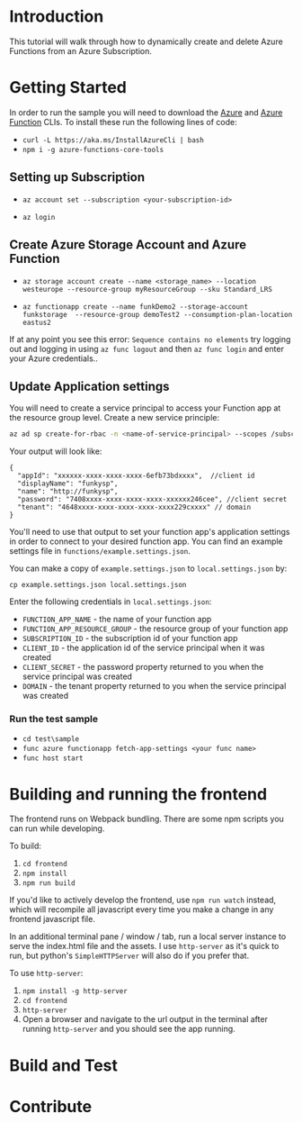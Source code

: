 # Introduction 
This tutorial will walk through how to dynamically create and delete Azure Functions from an Azure Subscription.

# Getting Started
In order to run the sample you will need to download the [Azure](https://azure.github.io/projects/clis/) and [Azure Function](https://github.com/Azure/azure-functions-cli) CLIs. To install these run the following lines of code:
- `curl -L https://aka.ms/InstallAzureCli | bash`
- `npm i -g azure-functions-core-tools`

## Setting up Subscription

- `az account set --subscription <your-subscription-id>`

- `az login`

## Create Azure Storage Account and Azure Function

- `az storage account create --name <storage_name> --location westeurope --resource-group myResourceGroup --sku Standard_LRS`

- `az functionapp create --name funkDemo2 --storage-account funkstorage  --resource-group demoTest2 --consumption-plan-location eastus2`

If at any point you see this error: `Sequence contains no elements` try logging out and logging in using `az func logout` and then `az func login` and enter your Azure credentials..

## Update Application settings
You will need to create a service principal to access your Function app at the resource group level.  Create a new service principle:

```bash
az ad sp create-for-rbac -n <name-of-service-principal> --scopes /subscriptions/<your-subscription-id>/resourceGroups/<your-resource-group->  --role Owner
```

Your output will look like:

```
{
  "appId": "xxxxxx-xxxx-xxxx-xxxx-6efb73bdxxxx",  //client id
  "displayName": "funkysp",
  "name": "http://funkysp",
  "password": "7408xxxx-xxxx-xxxx-xxxx-xxxxxx246cee", //client secret
  "tenant": "4648xxxx-xxxx-xxxx-xxxx-xxxx229cxxxx" // domain
}
```

You'll need to use that output to set your function app's application settings in order to connect to your desired function app. You can find an example settings file in `functions/example.settings.json`. 

You can make a copy of ```example.settings.json``` to ```local.settings.json``` by:

```
cp example.settings.json local.settings.json
```

Enter the following credentials in `local.settings.json`:

+ `FUNCTION_APP_NAME` - the name of your function app
+ `FUNCTION_APP_RESOURCE_GROUP` - the resource group of your function app
+ `SUBSCRIPTION_ID` -  the subscription id of your function app
+ `CLIENT_ID` - the application id of the service principal when it was created
+ `CLIENT_SECRET` - the password property returned to you when the service principal was created
+ `DOMAIN` - the tenant property returned to you when the service principal was created


### Run the test sample
- `cd test\sample`
- `func azure functionapp fetch-app-settings <your func name>`
- `func host start`

# Building and running the frontend

The frontend runs on Webpack bundling. There are some npm scripts you can run while developing.

To build:

1. `cd frontend`
2. `npm install`
3. `npm run build`

If you'd like to actively develop the frontend, use `npm run watch` instead, which will recompile all javascript every time you make a change in any frontend javascript file.

In an additional terminal pane / window / tab, run a local server instance to serve the index.html file and the assets. I use `http-server` as it's quick to run, but python's `SimpleHTTPServer` will also do if you prefer that.

To use `http-server`:

1. `npm install -g http-server`
2. `cd frontend`
3. `http-server`
4. Open a browser and navigate to the url output in the terminal after running `http-server` and you should see the app running.

# Build and Test

# Contribute
